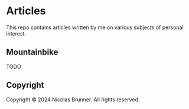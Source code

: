 # Articles
This repo contains articles written by me on various subjects of personal interest.

## Mountainbike
TODO

## Copyright
Copyright © 2024 Nicolas Brunner. All rights reserved.
